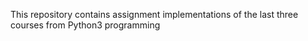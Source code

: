 This repository contains assignment implementations of the last three courses from Python3 programming
